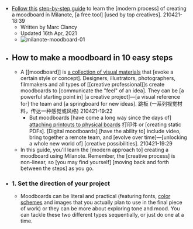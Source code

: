 - [Follow this](https://milanote.com/guide/create-better-moodboards?referrer=rcCO3ehGRWkqTf3QEE) [step-by-step guide](((UUfxExubi))) to learn the [modern process] of creating a moodboard in Milanote, [a free tool] [used by top creatives].
210421-18:39
    - Written by Marc Clancy
    - Updated 16th Apr, 2021
    - ![milanote-moodboard-01](https://firebasestorage.googleapis.com/v0/b/firescript-577a2.appspot.com/o/imgs%2Fapp%2FXELiu-NovaKG%2F3ouc2NqaxD.png?alt=media&token=03a096d5-04af-43b2-8992-5ae18707395f)
- ## How to make a moodboard in 10 easy steps
    - A [[moodboard]] is [a collection of visual materials](((tVw9MAFma))) that [evoke a certain style or concept]. Designers, illustrators, photographers, filmmakers and all types of [[creative professional]]s create moodboards to [communicate the "feel" of an idea]. They can be [a powerful starting point in] [a creative project]—[a visual reference for] the team and [a springboard for new ideas]. 跳板
(一系列视觉材料，传达一种感觉或风格)
210421-19:22
        - But moodboards [have come a long way since the days of] [attaching printouts to physical boards]([[board]]) 打印件 or [creating static PDFs]. [Digital moodboards] [have the ability to] include video, bring together a remote team, and [evolve over time]—[unlocking a whole new world of] [creative possibilities].
210421-19:29
    - In this guide, you'll learn the [modern approach to] creating a moodboard using Milanote. Remember, the [creative process] is non-linear, so [you may find yourself] [moving back and forth between the steps] as you go.
- ### 1. Set the direction of your project
    - Moodboards can be literal and practical (featuring fonts, [color schemes](https://www.evinex.com/color-schemes/) and images that you actually plan to use in the final piece of work) or they can be more about exploring tone and mood. You can tackle these two different types sequentially, or just do one at a time.

